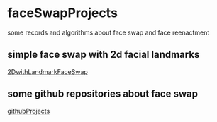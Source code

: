# faceSwapProjects
some records and algorithms about face swap and face reenactment 


## simple face swap with 2d facial landmarks
[2DwithLandmarkFaceSwap](2DwithLandmarkFaceSwap/README.md)

## some github repositories about face swap
[githubProjects](githubProjects/README.md)

